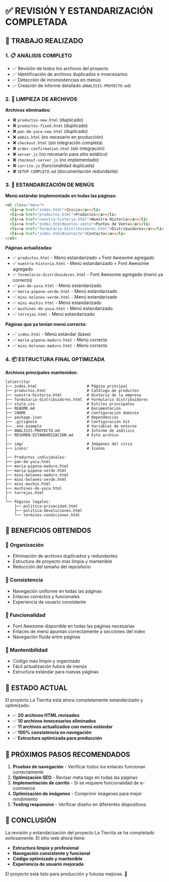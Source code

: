 # ✅ REVISIÓN Y ESTANDARIZACIÓN COMPLETADA

## 🎯 TRABAJO REALIZADO

### 1. 📋 ANÁLISIS COMPLETO

- ✅ Revisión de todos los archivos del proyecto
- ✅ Identificación de archivos duplicados e innecesarios
- ✅ Detección de inconsistencias en menús
- ✅ Creación de informe detallado (`ANALISIS-PROYECTO.md`)

### 2. 🧹 LIMPIEZA DE ARCHIVOS

**Archivos eliminados:**

- ❌ `productos-new.html` (duplicado)
- ❌ `productos-fixed.html` (duplicado)
- ❌ `pan-de-yuca-new.html` (duplicado)
- ❌ `admin.html` (no necesario en producción)
- ❌ `checkout.html` (sin integración completa)
- ❌ `order-confirmation.html` (sin integración)
- ❌ `server.js` (no necesario para sitio estático)
- ❌ `checkout-server.js` (no implementado)
- ❌ `carrito.js` (funcionalidad duplicada)
- ❌ `SETUP-COMPLETO.md` (documentación redundante)

### 3. 🔧 ESTANDARIZACIÓN DE MENÚS

**Menú estándar implementado en todas las páginas:**

```html
<ul class="menu">
  <li><a href="index.html">Inicio</a></li>
  <li><a href="productos.html">Productos</a></li>
  <li><a href="nuestra-historia.html">Nuestra Historia</a></li>
  <li><a href="index.html#puntos-venta">Puntos de Venta</a></li>
  <li><a href="formulario-distribuidores.html">Distribuidores</a></li>
  <li><a href="index.html#contacto">Contacto</a></li>
</ul>
```

**Páginas actualizadas:**

- ✅ `productos.html` - Menú estandarizado + Font Awesome agregado
- ✅ `nuestra-historia.html` - Menú estandarizado + Font Awesome agregado
- ✅ `formulario-distribuidores.html` - Font Awesome agregado (menú ya correcto)
- ✅ `pan-de-yuca.html` - Menú estandarizado
- ✅ `maria-pipona-verde.html` - Menú estandarizado
- ✅ `mini-bolones-verde.html` - Menú estandarizado
- ✅ `mini-muchin.html` - Menú estandarizado
- ✅ `muchines-de-yuca.html` - Menú estandarizado
- ✅ `torrejas.html` - Menú estandarizado

**Páginas que ya tenían menú correcto:**

- ✅ `index.html` - Menú estándar (base)
- ✅ `maria-pipona-maduro.html` - Menú correcto
- ✅ `mini-bolones-maduro.html` - Menú correcto

### 4. 📦 ESTRUCTURA FINAL OPTIMIZADA

**Archivos principales mantenidos:**

```
latierrita/
├── index.html                      # Página principal
├── productos.html                  # Catálogo de productos
├── nuestra-historia.html           # Historia de la empresa
├── formulario-distribuidores.html  # Formulario distribuidores
├── style.css                       # Estilos principales
├── README.md                       # Documentación
├── CNAME                           # Configuración dominio
├── package.json                    # Dependencias
├── .gitignore                      # Configuración Git
├── .env.example                    # Variables de entorno
├── ANALISIS-PROYECTO.md            # Informe de análisis
├── RESUMEN-ESTANDARIZACION.md      # Este archivo
│
├── img/                            # Imágenes del sitio
├── icons/                          # Iconos
│
├── Productos individuales:
├── pan-de-yuca.html
├── maria-pipona-maduro.html
├── maria-pipona-verde.html
├── mini-bolones-maduro.html
├── mini-bolones-verde.html
├── mini-muchin.html
├── muchines-de-yuca.html
├── torrejas.html
│
└── Páginas legales:
    ├── politica-privacidad.html
    ├── politica-devoluciones.html
    └── terminos-condiciones.html
```

## 🎉 BENEFICIOS OBTENIDOS

### 🧹 Organización

- Eliminación de archivos duplicados y redundantes
- Estructura de proyecto más limpia y mantenible
- Reducción del tamaño del repositorio

### 🎨 Consistencia

- Navegación uniforme en todas las páginas
- Enlaces correctos y funcionales
- Experiencia de usuario consistente

### 🔧 Funcionalidad

- Font Awesome disponible en todas las páginas necesarias
- Enlaces de menú apuntan correctamente a secciones del index
- Navegación fluida entre páginas

### 📱 Mantenibilidad

- Código más limpio y organizado
- Fácil actualización futura de menús
- Estructura estándar para nuevas páginas

## 🚀 ESTADO ACTUAL

El proyecto La Tierrita está ahora completamente estandarizado y optimizado:

- ✅ **20 archivos HTML revisados**
- ✅ **10 archivos innecesarios eliminados**
- ✅ **11 archivos actualizados con menú estándar**
- ✅ **100% consistencia en navegación**
- ✅ **Estructura optimizada para producción**

## 📝 PRÓXIMOS PASOS RECOMENDADOS

1. **Pruebas de navegación** - Verificar todos los enlaces funcionan correctamente
2. **Optimización SEO** - Revisar meta tags en todas las páginas
3. **Implementación de carrito** - Si se requiere funcionalidad de e-commerce
4. **Optimización de imágenes** - Comprimir imágenes para mejor rendimiento
5. **Testing responsive** - Verificar diseño en diferentes dispositivos

## 🎯 CONCLUSIÓN

La revisión y estandarización del proyecto La Tierrita se ha completado exitosamente. El sitio web ahora tiene:

- **Estructura limpia y profesional**
- **Navegación consistente y funcional**
- **Código optimizado y mantenible**
- **Experiencia de usuario mejorada**

El proyecto está listo para producción y futuras mejoras. 🎉
